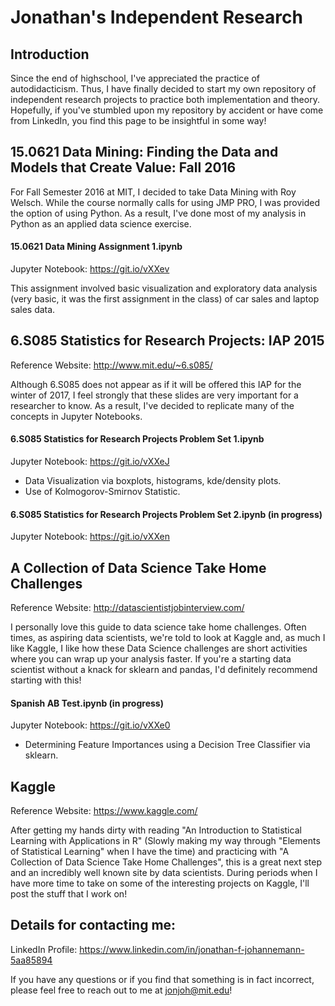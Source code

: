 # Jonathan's Independent Research

## Introduction
Since the end of highschool, I've appreciated the practice of autodidacticism. Thus, I have finally decided to start my own repository of independent research projects to practice both implementation and theory. Hopefully, if you've stumbled upon my repository by accident or have come from LinkedIn, you find this page to be insightful in some way!

## 15.0621 Data Mining: Finding the Data and Models that Create Value: Fall 2016

For Fall Semester 2016 at MIT, I decided to take Data Mining with Roy Welsch. While the course normally calls for using JMP PRO, I was provided the option of using Python. As a result, I've done most of my analysis in Python as an applied data science exercise.

#### 15.0621 Data Mining Assignment 1.ipynb
Jupyter Notebook: https://git.io/vXXev

This assignment involved basic visualization and exploratory data analysis (very basic, it was the first assignment in the class) of car sales and laptop sales data.

## 6.S085 Statistics for Research Projects: IAP 2015
Reference Website: http://www.mit.edu/~6.s085/

Although 6.S085 does not appear as if it will be offered this IAP for the winter of 2017, I feel strongly that these slides are very important for a researcher to know. As a result, I've decided to replicate many of the concepts in Jupyter Notebooks.

#### 6.S085 Statistics for Research Projects Problem Set 1.ipynb
Jupyter Notebook: https://git.io/vXXeJ

* Data Visualization via boxplots, histograms, kde/density plots.
* Use of Kolmogorov-Smirnov Statistic.

#### 6.S085 Statistics for Research Projects Problem Set 2.ipynb (in progress)
Jupyter Notebook: https://git.io/vXXen

## A Collection of Data Science Take Home Challenges
Reference Website: http://datascientistjobinterview.com/

I personally love this guide to data science take home challenges. Often times, as aspiring data scientists, we're told to look at Kaggle and, as much I like Kaggle, I like how these Data Science challenges are short activities where you can wrap up your analysis faster. If you're a starting data scientist without a knack for sklearn and pandas, I'd definitely recommend starting with this!

#### Spanish AB Test.ipynb (in progress)
Jupyter Notebook: https://git.io/vXXe0
* Determining Feature Importances using a Decision Tree Classifier via sklearn.

## Kaggle
Reference Website: https://www.kaggle.com/

After getting my hands dirty with reading "An Introduction to Statistical Learning with Applications in R" (Slowly making my way through "Elements of Statistical Learning" when I have the time) and practicing with "A Collection of Data Science Take Home Challenges", this is a great next step and an incredibly well known site by data scientists. During periods when I have more time to take on some of the interesting projects on Kaggle, I'll post the stuff that I work on!


## Details for contacting me:
LinkedIn Profile: https://www.linkedin.com/in/jonathan-f-johannemann-5aa85894

If you have any questions or if you find that something is in fact incorrect, please feel free to reach out to me at jonjoh@mit.edu!
